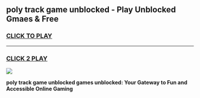 
## poly track game unblocked - Play Unblocked Gmaes & Free
<h3>
<a href="https://news.freeplayer.one?title=poly_track_game_unblocked&ref=16F">CLICK TO PLAY</a></h3>
<hr>

<h3>
<a href="https://news.freeplayer.one?title=poly_track_game_unblocked&ref=16F">CLICK 2 PLAY</a>
  
</h3>

<a href="https://news.freeplayer.one?title=poly_track_game_unblocked&ref=16F/"><img src="https://clearcache.store/games.png"></a>


**poly track game unblocked games unblocked: Your Gateway to Fun and Accessible Online Gaming**
